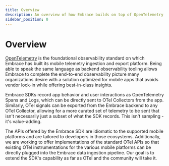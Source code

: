 ```yaml
---
title: Overview
description: An overview of how Embrace builds on top of OpenTelemetry to provide seamless integration into the ecosystem.
sidebar_position: 0
---
```


# Overview
[OpenTelemetry](https://opentelemetry.io) is the foundational observability standard on which Embrace has built its mobile telemetry ingestion and export platform. Being able to speak the same language as backend observability tooling allows Embrace to complete the end-to-end observability picture many organizations desire with a solution optimized for mobile apps that avoids vendor lock-in while offering best-in-class insights.

Embrace SDKs record app behavior and user interactions as OpenTelemetry Spans and Logs, which can be directly sent to OTel Collectors from the app. Similarly, OTel signals can be exported from the Embrace backend to any OTel Collector, allowing for a more curated set of telemetry to be sent that isn't necessarily just a subset of what the SDK records. This isn't sampling - it's value-adding.

The APIs offered by the Embrace SDK are idiomatic to the supported mobile platforms and are tailored to developers in those ecosystems. Additionally, we are working to offer implementations of the standard OTel APIs so that existing OTel instrumentations for the various mobile platforms can be directly plugged into the Embrace data ingestion pipeline. Our goal is to extend the SDK's capability as far as OTel and the community will take it.
